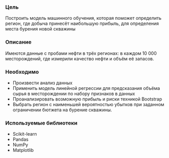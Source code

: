 ### Цель
Построить модель машинного обучения, которая поможет определить регион, где добыча принесёт наибольшую прибыль, для определения места бурения новой скважины

### Описание
Имеются данные с пробами нефти в трёх регионах: в каждом 10 000 месторождений, где измерили качество нефти и объём её запасов.

### Необходимо
- Произвести анализ данных
- Применить модель линейной регрессии для предсказания объёма сырья в месторождении по набору признаков в данных
- Проанализировать возможную прибыль и риски техникой Bootstrap
- Выбрать регион с наименьшей вероятностью убытков при заданном ограничении бютжета на бурение скважины.

### Используемые библиотеки
- Scikit-learn
- Pandas
- NumPy
- Matplotlib